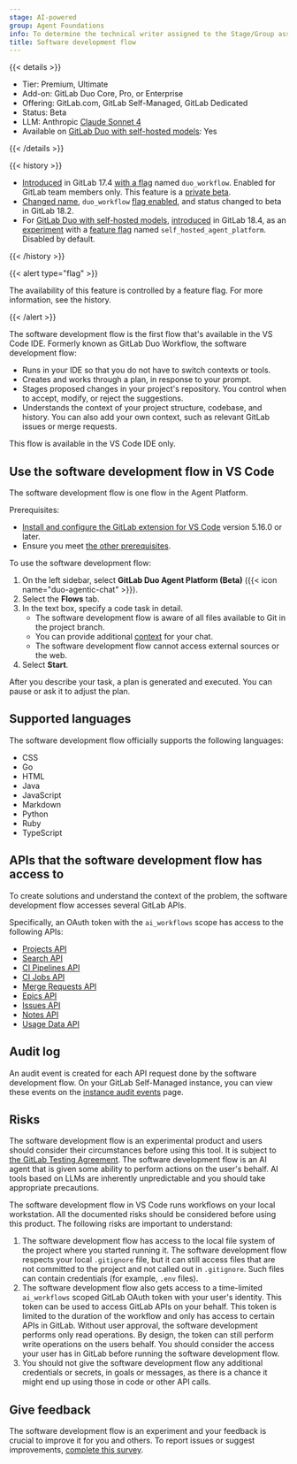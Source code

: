 ```yaml
---
stage: AI-powered
group: Agent Foundations
info: To determine the technical writer assigned to the Stage/Group associated with this page, see https://handbook.gitlab.com/handbook/product/ux/technical-writing/#assignments
title: Software development flow
---
```


{{< details >}}

- Tier: Premium, Ultimate
- Add-on: GitLab Duo Core, Pro, or Enterprise
- Offering: GitLab.com, GitLab Self-Managed, GitLab Dedicated
- Status: Beta
- LLM: Anthropic [Claude Sonnet 4](https://www.anthropic.com/claude/sonnet)
- Available on [GitLab Duo with self-hosted models](../../../administration/gitlab_duo_self_hosted/_index.md): Yes

{{< /details >}}

{{< history >}}

- [Introduced](https://gitlab.com/groups/gitlab-org/-/epics/14153) in GitLab 17.4 [with a flag](../../../administration/feature_flags/_index.md) named `duo_workflow`. Enabled for GitLab team members only. This feature is a [private beta](../../../policy/development_stages_support.md).
- [Changed name](https://gitlab.com/gitlab-org/gitlab/-/issues/551382), `duo_workflow` [flag enabled](../../../administration/feature_flags/_index.md), and status changed to beta in GitLab 18.2.
- For [GitLab Duo with self-hosted models](../../../administration/gitlab_duo_self_hosted/_index.md), [introduced](https://gitlab.com/groups/gitlab-org/-/epics/19213) in GitLab 18.4, as an [experiment](../../../policy/development_stages_support.md#experiment) with a [feature flag](../../../administration/feature_flags/_index.md) named `self_hosted_agent_platform`. Disabled by default.

{{< /history >}}

{{< alert type="flag" >}}

The availability of this feature is controlled by a feature flag.
For more information, see the history.

{{< /alert >}}

The software development flow is the first flow that's available in the VS Code IDE.
Formerly known as GitLab Duo Workflow, the software development flow:

- Runs in your IDE so that you do not have to switch contexts or tools.
- Creates and works through a plan, in response to your prompt.
- Stages proposed changes in your project's repository.
  You control when to accept, modify, or reject the suggestions.
- Understands the context of your project structure, codebase, and history.
  You can also add your own context, such as relevant GitLab issues or merge requests.

This flow is available in the VS Code IDE only.

## Use the software development flow in VS Code

The software development flow is one flow in the Agent Platform.

Prerequisites:

- [Install and configure the GitLab extension for VS Code](../../../editor_extensions/visual_studio_code/setup.md) version 5.16.0 or later.
- Ensure you meet [the other prerequisites](../../duo_agent_platform/_index.md#prerequisites).

To use the software development flow:

1. On the left sidebar, select **GitLab Duo Agent Platform (Beta)** ({{< icon name="duo-agentic-chat" >}}).
1. Select the **Flows** tab.
1. In the text box, specify a code task in detail.
   - The software development flow is aware of all files available to Git in the project branch.
   - You can provide additional [context](../../gitlab_duo/context.md#gitlab-duo-chat) for your chat.
   - The software development flow cannot access external sources or the web.
1. Select **Start**.

After you describe your task, a plan is generated and executed.
You can pause or ask it to adjust the plan.

## Supported languages

The software development flow officially supports the following languages:

- CSS
- Go
- HTML
- Java
- JavaScript
- Markdown
- Python
- Ruby
- TypeScript

## APIs that the software development flow has access to

To create solutions and understand the context of the problem,
the software development flow accesses several GitLab APIs.

Specifically, an OAuth token with the `ai_workflows` scope has access
to the following APIs:

- [Projects API](../../../api/projects.md)
- [Search API](../../../api/search.md)
- [CI Pipelines API](../../../api/pipelines.md)
- [CI Jobs API](../../../api/jobs.md)
- [Merge Requests API](../../../api/merge_requests.md)
- [Epics API](../../../api/epics.md)
- [Issues API](../../../api/issues.md)
- [Notes API](../../../api/notes.md)
- [Usage Data API](../../../api/usage_data.md)

## Audit log

An audit event is created for each API request done by the software development flow.
On your GitLab Self-Managed instance, you can view these events on the
[instance audit events](../../../administration/compliance/audit_event_reports.md#instance-audit-events) page.

## Risks

The software development flow is an experimental product and users should consider their
circumstances before using this tool. It is subject to [the GitLab Testing Agreement](https://handbook.gitlab.com/handbook/legal/testing-agreement/).
The software development flow is an AI agent that is given some ability to perform actions on the user's behalf. AI tools based on LLMs are
inherently unpredictable and you should take appropriate precautions.

The software development flow in VS Code runs workflows on your local workstation.
All the documented risks should be considered before using this
product. The following risks are important to understand:

1. The software development flow has access to the local file system of the
   project where you started running it. The software development flow respects your local `.gitignore` file,
   but it can still access files that are not committed to the project and not called out in `.gitignore`.
   Such files can contain credentials (for example, `.env` files).
1. The software development flow also gets access to a time-limited `ai_workflows` scoped GitLab
   OAuth token with your user's identity. This token can be used to access
  GitLab APIs on your behalf. This token is limited to the duration of
   the workflow and only has access to certain APIs in GitLab.
   Without user approval, the software development performs only read operations. By design, the token can still
   perform write operations on the users behalf. You should consider
   the access your user has in GitLab before running the software development flow.
1. You should not give the software development flow any additional credentials or secrets, in
   goals or messages, as there is a chance it might end up using those in code
   or other API calls.

## Give feedback

The software development flow is an experiment and your feedback is crucial to improve it for you and others.
To report issues or suggest improvements,
[complete this survey](https://gitlab.fra1.qualtrics.com/jfe/form/SV_9GmCPTV7oH9KNuu).
